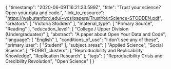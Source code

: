 {
    "timestamp": "2020-06-09T16:21:23.599Z",
    "title": "Trust your science? Open your data and code.",
    "link_to_resource": "https://web.stanford.edu/~vcs/papers/TrustYourScience-STODDEN.pdf",
    "creators": [
        "Victoria Stodden"
    ],
    "material_type": [
        "Primary Source",
        "Reading"
    ],
    "education_level": [
        "College / Upper Division (Undergraduates)"
    ],
    "abstract": "A paper about Open Your Data and Code",
    "language": [
        "English"
    ],
    "conditions_of_use": "I don't see any of these",
    "primary_user": [
        "Student"
    ],
    "subject_areas": [
        "Applied Science",
        "Social Science"
    ],
    "FORRT_clusters": [
        "Reproducibility and Replicability Knowledge",
        "Replication Research"
    ],
    "tags": [
        "Reproducibility Crisis and Credibility Revolution",
        "Open Science"
    ]
}